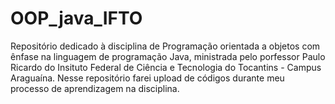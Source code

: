 # OOP_java_IFTO
Repositório dedicado à disciplina de Programação orientada a objetos com ênfase na linguagem de programação Java, ministrada pelo porfessor Paulo Ricardo do Insituto Federal de Ciência e Tecnologia do Tocantins - Campus Araguaína. Nesse repositório farei upload de códigos durante meu processo de aprendizagem na disciplina.
